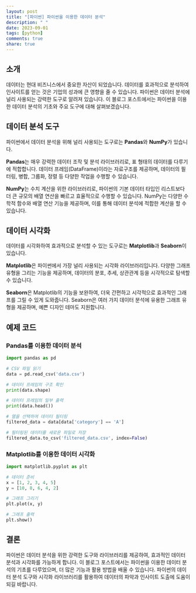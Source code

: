 ```yaml
---
layout: post
title: "[파이썬] 파이썬을 이용한 데이터 분석"
description: " "
date: 2023-09-01
tags: [python]
comments: true
share: true
---
```


## 소개
데이터는 현대 비즈니스에서 중요한 자산이 되었습니다. 데이터를 효과적으로 분석하여 인사이트를 얻는 것은 기업의 성과에 큰 영향을 줄 수 있습니다. 파이썬은 데이터 분석에 널리 사용되는 강력한 도구로 알려져 있습니다. 이 블로그 포스트에서는 파이썬을 이용한 데이터 분석의 기초와 주요 도구에 대해 살펴보겠습니다.

## 데이터 분석 도구
파이썬에서 데이터 분석을 위해 널리 사용되는 도구로는 **Pandas**와 **NumPy**가 있습니다. 

**Pandas**는 매우 강력한 데이터 조작 및 분석 라이브러리로, 표 형태의 데이터를 다루기에 적합합니다. 데이터 프레임(DataFrame)이라는 자료구조를 제공하며, 데이터의 필터링, 병합, 그룹화, 정렬 등 다양한 작업을 수행할 수 있습니다.

**NumPy**는 수치 계산을 위한 라이브러리로, 파이썬의 기본 데이터 타입인 리스트보다 더 큰 규모의 배열 연산을 빠르고 효율적으로 수행할 수 있습니다. NumPy는 다양한 수학적 함수와 배열 연산 기능을 제공하며, 이를 통해 데이터 분석에 적합한 계산을 할 수 있습니다.

## 데이터 시각화
데이터를 시각화하여 효과적으로 분석할 수 있는 도구로는 **Matplotlib**과 **Seaborn**이 있습니다.

**Matplotlib**은 파이썬에서 가장 널리 사용되는 시각화 라이브러리입니다. 다양한 그래프 유형을 그리는 기능을 제공하며, 데이터의 분포, 추세, 상관관계 등을 시각적으로 탐색할 수 있습니다.

**Seaborn**은 Matplotlib의 기능을 보완하여, 더욱 간편하고 시각적으로 효과적인 그래프를 그릴 수 있게 도와줍니다. Seaborn은 여러 가지 데이터 분석에 유용한 그래프 유형을 제공하며, 예쁜 디자인 테마도 지원합니다.

## 예제 코드

### Pandas를 이용한 데이터 분석

```python
import pandas as pd

# CSV 파일 읽기
data = pd.read_csv('data.csv')

# 데이터 프레임의 구조 확인
print(data.shape)

# 데이터 프레임의 일부 출력
print(data.head())

# 열을 선택하여 데이터 필터링
filtered_data = data[data['category'] == 'A']

# 필터링된 데이터를 새로운 파일로 저장
filtered_data.to_csv('filtered_data.csv', index=False)
```

### Matplotlib를 이용한 데이터 시각화

```python
import matplotlib.pyplot as plt

# 데이터 준비
x = [1, 2, 3, 4, 5]
y = [10, 8, 6, 4, 2]

# 그래프 그리기
plt.plot(x, y)

# 그래프 출력
plt.show()
```

## 결론
파이썬은 데이터 분석을 위한 강력한 도구와 라이브러리를 제공하여, 효과적인 데이터 분석과 시각화를 가능하게 합니다. 이 블로그 포스트에서는 파이썬을 이용한 데이터 분석의 기초를 다루었으며, 더 많은 기능과 활용 방법을 배울 수 있습니다. 파이썬의 데이터 분석 도구와 시각화 라이브러리를 활용하여 데이터의 파악과 인사이트 도출에 도움이 되길 바랍니다.